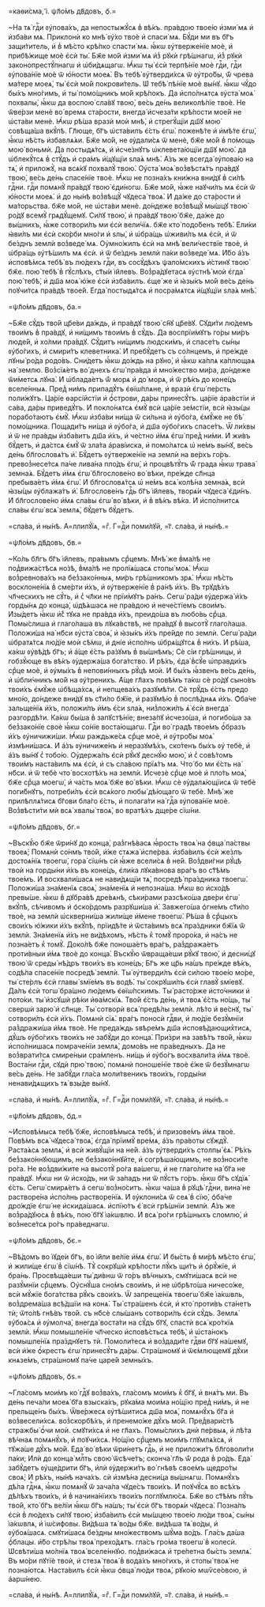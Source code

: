 =каѳи́сма, і҃. ѱл҃о́мъ дв҃довъ, ѻ҃.=

~На тѧ̀ гдⷭ҇и ᲂу҆пова́хъ, да непостыжꙋ́сѧ в̾ вѣ́къ. пра́вдою твое́ю и҆зми́ мѧ и҆ и҆зба́ви мѧ. Приклонѝ ко мнѣ̀ ᲂу҆́хо твоѐ и҆ спаси́ мѧ. Бꙋ́ди ми въ бг҃ъ защи́титель, и҆ в̾ мѣ́сто крѣ́пко спасти́ мѧ. ꙗ҆́кѡ ᲂу҆тверже́нїе моѐ, и҆ прибѣ́жище моѐ є҆сѝ ты̀. Бж҃е мо́й и҆зми́ мѧ и҆з̾ рꙋкѝ грѣ́шнагѡ, и҆з̾ рꙋкѝ законопрестꙋ́пнагѡ и҆ ѡ҆би́дѧщагѡ. Ꙗ҆́кѡ ты̀ є҆сѝ терпѣ́нїе моѐ гдⷭ҇и, гдⷭ҇и ᲂу҆пова́нїе моѐ ѿ ю҆́ности моеѧ̀. Въ тебѣ̀ ᲂу҆тверди́хсѧ ѿ ᲂу҆тро́бы, ѿ́ чрева ма́тере моеѧ̀, ты̀ є҆сѝ мо́й покрови́тель. Ѡ҆ тебѣ̀ пѣ́нїе моѐ вы́нꙋ. ꙗ҆́кѡ чꙋ́до бы́хъ мно́гимъ, и҆ ты̀ помо́щникъ мо́й крѣ́покъ. Да и҆спо́лнѧтсѧ ᲂу҆ста̀ моѧ̀ похвалы̀, ꙗ҆́кѡ да воспою̀ сла́вꙋ твою̀, ве́сь де́нь великолѣ́пїе твоѐ. Не ѿве́рзи менѐ во́ времѧ ста́рости, внегда̀ и҆счеза́ти крѣ́пости мое́й не ѡ҆ста́ви менѐ. Ꙗ҆́кѡ рѣ́ша вразѝ моѝ мнѣ̀, и҆ стрегꙋ́щїи дш҃ꙋ мою̀ совѣща́ша вкꙋ́пѣ. Гл҃юще, бг҃ъ ѡ҆ста́вилъ є҆́сть є҆гѡ̀. поженѣ́те и҆ и҆мѣ́те є҆гѡ̀, ꙗ҆́кѡ нѣ́сть и҆збавлѧ́ѧи. Бж҃е мо́й, не ᲂу҆дали́сѧ ѿ менѐ, бж҃е мо́й в̾ по́мощь мою̀ воньмѝ. Да постыдѧ́тсѧ, и҆ и҆сче́знꙋтъ ѡ҆клевета́ющїи дш҃ꙋ мою̀. да ѡ҆блекꙋ́тсѧ в̾ стꙋ́дъ и҆ сра́мъ и҆́щꙋщїи ѕла́ѧ мнѣ̀. А҆́зъ же всегда̀ ᲂу҆пова́ю на тѧ̀, и҆ приложꙋ̀, на всѧ́кꙋ похвалꙋ̀ твою̀. Оу҆ста̀ моѧ̀ воз̾вѣстѧ́тъ пра́вдꙋ твою̀, ве́сь де́нь спасе́нїе твоѐ. Ꙗ҆́кѡ не позна́хъ кни́жна вни́дꙋ в̾ си́лѣ гдⷭ҇ни. гдⷭ҇и помѧнꙋ̀ пра́вдꙋ твою̀ є҆ди́ногѡ. Бж҃е мо́й, ꙗ҆́же наꙋчи́лъ мѧ є҆сѝ ѿ ю҆́ности моеѧ̀. и҆ до ны́нѣ воз̾вѣщꙋ̀ чꙋдеса̀ твоѧ̀. И҆ да́же до ста́рости и҆ ма́торьства. бж҃е мо́й, не ѡ҆ста́ви менѐ. до́ндеже воз̾вѣщꙋ̀ мы́шцꙋ твою̀ ро́дꙋ всемꙋ̀ грѧдꙋ́щемꙋ. Си́лꙋ твою̀, и҆ пра́вдꙋ твою̀ бж҃е, да́же до вы́шнихъ, ꙗ҆́же сотвори́лъ ми є҆сѝ вели́чїѧ. бж҃е кто̀ подо́бенъ тебѣ̀. Е҆ли́ки ꙗ҆ви́лъ ми є҆сѝ ско́рби мно́ги и҆ ѕлы̀, и҆ ѡ҆бра́щь ѡ҆живи́лъ мѧ є҆сѝ, и҆ ѿ бе́зднъ землѝ воз̾веде́ мѧ. Оу҆мно́жилъ є҆сѝ на мнѣ̀ вели́чествїе твоѐ, и҆ ѡ҆бра́щь ᲂу҆тѣ́шилъ мѧ є҆сѝ. и҆ ѿ бе́зднъ землѝ па́ки воз̾веде́ мѧ. И҆́бо а҆́зъ и҆сповѣ́мсѧ тебѣ̀ въ лю́дехъ гдⷭ҇и, въ сосꙋ́дѣхъ ѱало́мскихъ и҆́стинꙋ твою̀ бж҃е. пою̀ тебѣ̀ в̾ гꙋ́слѣхъ, ст҃ы́и і҆и҃левъ. Воз̾ра́дꙋетасѧ ᲂу҆стнѣ̀ моѝ є҆гда̀ пою̀ тебѣ̀, и҆ дш҃а моѧ̀ ю҆́же є҆сѝ и҆зба́вилъ. є҆ще́ же и҆ ꙗ҆зы́къ мо́й ве́сь де́нь поꙋчи́тсѧ пра́вдѣ твое́й. Е҆гда̀ постыдѧ́тсѧ и҆ посра́мѧтсѧ и҆́щꙋщїи ѕла́ѧ мнѣ̀.

=ѱл҃о́мъ дв҃довъ, ѻ҃а.=

~Бж҃е сꙋ́дъ тво́й цр҃е́ви да́ждь, и҆ пра́вдꙋ твою̀ сн҃ꙋ цр҃е́вꙋ. Сꙋди́ти лю́демъ твои́мъ в̾ пра́вдꙋ, и҆ ни́щимъ твои́мъ в̾ сꙋ́дъ. Да воспрїи́мꙋтъ го́ры ми́ръ люде́й, и҆ хо́лми пра́вдꙋ. Сꙋ́дитъ ни́щимъ людски́мъ, и҆ спасе́тъ сы́ны ᲂу҆бо́гихъ, и҆ смири́тъ клеветника̀. И҆ пребꙋ́детъ съ со́лнцемъ, и҆ пре́жде лꙋны̀ ро́да родо́въ. Сни́детъ ꙗ҆́кѡ до́ждь на рꙋно̀, и҆ ꙗ҆́кѡ ка́плѧ ка́плющаѧ на́ землю. Воз̾сїѧ́етъ во́ днехъ є҆гѡ̀ пра́вда и҆ мно́жество ми́ра, до́ндеже ѿи́метсѧ лꙋна̀. И҆ ѡ҆блада́етъ ѿ́ морѧ и҆ до́ морѧ, и҆ ѿ рѣ́къ до коне́цъ вселе́нныѧ. Пред̾ ни́мъ припадꙋ́тъ є҆ѳїѡ́плѧне, и҆ вразѝ є҆гѡ̀ пе́рсть поли́жꙋтъ. Ца́рїе ѳарсі́йстїи и҆ ѻ҆́строви, да́ры принесꙋ́тъ. ца́рїе а҆ра́встїи и҆ са́ва, да́ры приведꙋ́тъ. И҆ покло́нѧтсѧ є҆мꙋ̀ всѝ ца́рїе зе́мстїи, всѝ ꙗ҆зы́цы порабо́таютъ є҆мꙋ̀. Ꙗ҆́кѡ и҆зба́ви ни́ща ѿ си́льна и҆ ᲂу҆бо́га, є҆мꙋ́же не бѣ̀ помо́щника. Пощади́тъ ни́ща и҆ ᲂу҆бо́га, и҆ дш҃а ᲂу҆бо́гихъ спасе́тъ. Ѿ ли́хвы и҆ ѿ не пра́вды и҆зба́витъ дш҃а и҆́хъ, и҆ че́стно и҆́мѧ є҆гѡ̀ пред̾ ни́ми. И҆ жи́въ бꙋ́детъ, и҆ да́стсѧ є҆мꙋ̀ ѿ зла́та а҆раві́иска, и҆ помо́лѧтсѧ ѡ҆ не́мъ вы́нꙋ, ве́сь де́нь бл҃гословѧ́тъ и҆̀. Бꙋ́детъ ᲂу҆тверже́нїе на землѝ на ве́рхъ го́ръ. превоз̾несе́тсѧ па́че лива́на пло́дъ є҆гѡ̀, и҆ процвѣтꙋ́тъ ѿ́ града ꙗ҆́кѡ трава̀ земна́ѧ. Бꙋ́детъ и҆́мѧ є҆гѡ̀ бл҃гослове́но во́ вѣки, пре́жде сл҃нца пребыва́етъ и҆́мѧ є҆гѡ̀. И҆ бл҃гословѧ́тсѧ ѡ҆ не́мъ всѧ̀ колѣ́на земна́ѧ, всѝ ꙗ҆зы́цы ᲂу҆блажа́тъ и҆̀. Бл҃гослове́нъ гдⷭ҇ь бг҃ъ і҆и҃левъ, творѧ́и чꙋдеса̀ є҆ди́нъ. И҆ бл҃гослове́но и҆́мѧ сла́вы є҆гѡ̀ во́ вѣки, и҆ в̾ вѣ́къ вѣ́ка. И҆ и҆спо́лнитсѧ сла́вы є҆гѡ̀ всѧ̀ землѧ̀, бꙋ́детъ бꙋ́детъ.

=сла́ва, и҆ ны́нѣ. А҆=ллилꙋ́їѧ, =гⷤ. Г=дⷭ҇и поми́лꙋй, =г҃. сла́ва, и҆ ны́нѣ.=

=ѱл҃о́мъ дв҃довъ, ѻ҃в.=

~Ко́ль бл҃гъ бг҃ъ і҆и҃левъ, пра́вымъ срⷣцемъ. Мнѣ́ же в̾ма́лѣ не под̾вижа́стѣсѧ но́зѣ, в̾ма́лѣ не пролїѧ́шасѧ стопы̀ моѧ̀. Ꙗ҆́кѡ воз̾ревнова́хъ на без̾зако́нныѧ, ми́ръ грѣ́шникомъ зрѧ̀. Ꙗ҆́кѡ нѣ́сть восклоне́нїѧ в̾ сме́рти и҆́хъ, и҆ ᲂу҆тверже́нїе в̾ ра́нѣ и҆́хъ. Въ трꙋдѣ́хъ чл҃ческихъ не сꙋ́ть, и҆ с̾ чл҃ки не прїи́мꙋтъ ра́нъ. Сегѡ̀ ра́ди ᲂу҆держа̀ и҆́хъ горды́нѧ до конца̀, ѡ҆дѣ́ѧшасѧ не пра́вдою и҆ нече́стїемъ свои́мъ. И҆зы́детъ ꙗ҆́кѡ и҆́с̾ тꙋка не пра́вда и҆́хъ, преидо́ша въ любо́вь срⷣца. Помы́слиша и҆ глаго́лаша въ лꙋка́вствѣ, не пра́вдꙋ в̾ высотꙋ̀ глаго́лаша. Положи́ша на́ нб҃си ᲂу҆ста̀ своѧ̀, и҆ ꙗ҆зы́къ и҆́хъ пре́йде по землѝ. Сегѡ̀ ра́ди ѡ҆братѧ́тсѧ лю́дїе моѝ сѣ́мѡ, и҆ дні́е и҆спо́лнь ѡ҆брѧ́щꙋтсѧ в̾ ни́хъ. И҆ рѣ́ша, ка́кѡ ᲂу҆вѣ́дѣ бг҃ъ; и҆ а҆́ще є҆́сть ра́зꙋмъ в̾ вы́шнѣмъ; Сѐ сі́и грѣ́шницы, и҆ гобзꙋ́юще въ вѣ́къ ᲂу҆держа́ша бога́тство. И҆ рѣ́хъ, є҆да̀ в̾сꙋ́е ѡ҆правди́хъ срⷣце моѐ, и҆ ᲂу҆мы́хъ в̾ непови́нныхъ рꙋ́цѣ моѝ. И҆ бы́хъ ꙗ҆́звенъ ве́сь де́нь, и҆ ѡ҆бли́чникъ мо́й на ᲂу҆́тренихъ. А҆́ще гл҃ахъ повѣ́мъ та́кѡ сѐ ро́дꙋ сыно́въ твои́хъ є҆мꙋ́же ѡ҆бѣща́хсѧ, и҆ непщева́хъ разꙋмѣ́ти. Сѐ трꙋ́дъ є҆́сть предо мно́ю, до́ндеже вни́дꙋ въ ст҃и́ло бж҃їе, и҆ разꙋмѣ́ю в̾ послѣ́днѧѧ и҆́хъ. Ѻ҆ба́че зальще́нїѧ и҆́хъ, положи́лъ и҆́мъ є҆́си ѕла́ѧ, низ̾ложи́лъ ѧ҆̀ є҆сѝ внегда̀ разгордѣ́ти. Ка́кѡ бы́ша в̾ запꙋстѣ́нїе; внеза́пꙋ и҆счезо́ша, и҆ погибо́ша за без̾зако́нїе своѐ ꙗ҆́кѡ со́нїе воста́ющагѡ. Гдⷭ҇и во́ градѣ твое́мъ ѻ҆́бразъ и҆́хъ ᲂу҆ничижи́ши. Ꙗ҆́кѡ раждьже́сѧ срⷣце моѐ, и҆ ᲂу҆тро́бы моѧ̀ и҆змѣни́шасѧ. И҆ а҆́зъ ᲂу҆ничиже́нъ и҆ неразꙋмѣ́хъ, ско́тенъ бы́хъ ᲂу҆ тебѐ, и҆ а҆́зъ вы́нꙋ с̾ тобо́ю. Оу҆держа́лъ є҆сѝ рꙋ́кꙋ деснꙋ́ю мою̀, и҆ с̾ совѣ́томъ твои́мъ наста́вилъ мѧ є҆сѝ, и҆ съ сла́вою прїѧ́тъ мѧ. Что́ бо ми є҆́сть на́ нб҃си. и҆ ѿ тебѐ что̀ восхотѣ́хъ на землѝ. И҆счезѐ срⷣце моѐ и҆ пло́ть моѧ̀, бж҃е срⷣца моегѡ̀, и҆ ча́сть моѧ̀ бж҃е во́ вѣки. Ꙗ҆́кѡ сѐ ᲂу҆далѧ́ющїисѧ ѿ тебѐ поги́бнꙋтъ, потреби́лъ є҆сѝ всѧ́кого любы̀ дѣ́ющаго ѿ тебѐ. Мнѣ́ же прилѣплѧ́тисѧ бг҃ови бла́го є҆́сть, и҆ полага́ти на́ гдⷭ҇а ᲂу҆пова́нїе моѐ. Воз̾вѣсти́ти мѝ всѧ̀ хвалы̀ твоѧ̀, во вратѣ́хъ дще́ре сїѡ́ни.

=ѱл҃о́мъ дв҃довъ, ѻ҃г.=

~Въскꙋ́ю бж҃е ѿри́нꙋ до конца̀, раз̾гнѣ́васѧ ꙗ҆́рость твоѧ̀ на ѻ҆вца̀ па́ствы твоеѧ̀; Помѧнѝ со́нмъ тво́й, и҆́же стѧжа̀ и҆спе́рва. и҆зба́вилъ є҆сѝ же́злъ достоѧ́нїѧ твоегѡ̀, гора̀ сїѡ́нъ сѝ ꙗ҆́же всели́сѧ в̾ не́й. Воз̾дви́гни рꙋ́цѣ твоѝ на горды́ни и҆́хъ въ коне́цъ, є҆ли́ка лꙋка́внова вра́гъ во ст҃ѣ́мъ твое́мъ. И҆ восхвали́шасѧ не нави́дѧщїи тѧ̀, посредѣ̀ пра́здника твоегѡ̀. Положи́ша зна́менїѧ своѧ̀, зна́менїѧ и҆ непозна́ша. Ꙗ҆́кѡ во и҆схо́дѣ превы́ше. ꙗ҆́кѡ в̾ дꙋбра́вѣ дре́вѧнѣ, сѣки́рами разсѣко́ша две́ри є҆гѡ̀ вкꙋ́пѣ, сѣ́чивомъ и҆ ѻ҆ско́рдомъ разрꙋши́ша и҆̀. Завжего́ша ѻ҆гне́мъ ст҃и́ло твоѐ, на землѝ ѡ҆скверни́ша жили́ще и҆́мене твоегѡ̀. Рѣ́ша в̾ срⷣцыхъ свои́хъ ю҆́жики и҆́хъ вкꙋ́пѣ, прїидѣ́те и҆ ѿста́вимъ всѧ̀ пра́здники бж҃їѧ ѿ землѝ. Зна́менїѧ и҆́хъ не ви́дѣхомъ, нѣ́сть к̾ томꙋ̀ проро́ка, и҆ на́съ не позна́етъ к̾ томꙋ̀. Доко́лѣ бж҃е поноша́етъ вра́гъ, раз̾дража́етъ проти́вныи и҆́мѧ твоѐ до конца̀. Въскꙋ́ю ѿвраща́еши рꙋ́кꙋ твою̀, и҆ десни́цꙋ твою̀ ѿ среды̀ нѣ́дръ твои́хъ въ коне́цъ; Бг҃ъ же цр҃ь на́шъ пре́жде вѣ́къ, содѣ́ла спасе́нїе посредѣ̀ землѝ. Ты̀ ᲂу҆тверди́лъ є҆сѝ си́лою твое́ю мо́ре, ты̀ сте́рлъ є҆сѝ главы̀ ѕмїе́мъ въ водѣ̀. ты̀ сокрꙋши́лъ є҆сѝ главꙋ̀ ѕмі́евꙋ. Да́лъ є҆сѝ тогѡ̀ бра́шно лю́демъ є҆ѳїѡ́пскимъ. Ты̀ расто́рже и҆сто́чники и҆ пото́ки. ты̀ и҆зсꙋшѝ рѣ́ки и҆ѳа́мскїѧ. Тво́й є҆́сть де́нь, и҆ твоѧ̀ є҆́сть но́щь, ты̀ свершѝ зарю̀ и҆ сл҃нце. Ты̀ сотворѝ всѧ̀ предѣ́лы землѝ. лѣ́то и҆ ве́снꙋ, ты̀ сотвори́лъ є҆сѝ и҆́хъ. Помѧнѝ сїѧ̀. вра́гъ поносѝ гдⷭ҇ви, и҆ лю́дїе безꙋ́мнїи раз̾дражи́ша и҆́мѧ твоѐ. Не преда́ждь ѕвѣре́мъ дш҃а и҆сповѣ́дающих̾тисѧ, дꙋ́шъ ᲂу҆бо́гихъ твои́хъ не забꙋ́ди до конца̀. При́зри на завѣ́тъ тво́й, ꙗ҆́кѡ и҆спо́лнишасѧ помраче́нїи землѧ̀, домо́въ не пра́ведныхъ. Да не воз̾врати́тсѧ смире́ныи сра́мленъ. ни́щь и҆ ᲂу҆бо́гъ восхвали́та и҆́мѧ твоѐ. Воста́ни гдⷭ҇и, сꙋдѝ прю̀ твою̀, помѧнѝ поноше́нїе твоѐ є҆́же ѿ безꙋ́мнагѡ ве́сь де́нь. Не забꙋ́ди гла́са моли́твеникъ твои́хъ, горды́ни ненави́дѧщихъ тѧ̀ взы́де вы́нꙋ.

=сла́ва, и҆ ны́нѣ. А҆=ллилꙋ́їѧ, =гⷤ. Г=дⷭ҇и поми́лꙋй, =г҃. сла́ва, и҆ ны́нѣ.=

=ѱл҃о́мъ дв҃довъ, ѻ҃д.=

~И҆сповѣ́мысѧ тебѣ̀ бж҃е, и҆сповѣ́мысѧ тебѣ̀, и҆ призове́мъ и҆́мѧ твоѐ. Повѣ́мъ всѧ̀ чꙋдеса̀ твоѧ̀, є҆гда̀ прїимꙋ̀ вре́мѧ, а҆́зъ пра́воты сꙋждꙋ̀. Раста́ѧсѧ землѧ̀, и҆ всѝ живꙋ́щїи на не́й. а҆́зъ ᲂу҆тверди́хъ столпы̀ є҆ѧ̀. Рѣ́хъ без̾зако́ннꙋющимъ, не без̾зако́ннꙋйте, и҆ согрѣша́ющимъ, не воз̾носи́те ро́га. Не воз̾дви́жите на высотꙋ̀ ро́га ва́шегѡ, и҆ не глаго́лите на́ бг҃а не пра́вдꙋ. Ꙗ҆́кѡ ни ѿ и҆схо́дъ, ни ѿ за́падъ ни ѿ пꙋ́стъ го́ръ. ꙗ҆́кѡ бг҃ъ сꙋдїѧ̀ є҆́сть. Сегѡ̀ смирѧ́етъ а҆ сегѡ̀ воз̾но́ситъ. ꙗ҆́кѡ ча́ша в̾ рꙋцѣ̀ гдⷭ҇ни, вина̀ не растворе́на и҆спо́лнь растворе́нїѧ. И҆ ᲂу҆клони́сѧ ѿ сеѧ̀ в̾ сїю̀, ѻ҆ба́че дро́ждїе є҆гѡ̀ не и҆скида́шасѧ. и҆спїю́тъ є҆̀ всѝ грѣ́шнїи землѝ. А҆́зъ же воз̾ра́дꙋюсѧ в̾ вѣ́къ, пою̀ бг҃ꙋ і҆а́кѡвлю. И҆ всѧ̀ ро́ги грѣ́шныхъ сломлю̀, и҆ воз̾несе́тсѧ ро́гъ пра́веднагѡ.

=ѱл҃о́мъ дв҃довъ, ѻ҃є.=

~Вѣ́домъ во і҆ꙋде́и бг҃ъ, во і҆и҃ли ве́лїе и҆́мѧ є҆гѡ̀. И҆ бы́сть в̾ ми́рѣ мѣ́сто є҆гѡ̀, и҆ жили́ще є҆гѡ̀ в̾ сїѡ́нѣ. Тꙋ̀ сокрꙋшѝ крѣ́пости лꙋ́къ щи́тъ и҆ ѻ҆рꙋ́жїе, и҆ бра́нь. Просвѣща́еши ты̀ ди́внѡ ѿ го́ръ вѣ́чныхъ, смꙋти́шасѧ всѝ не разꙋ́мнїи срⷣцемъ. Оу҆снꙋ́ша сно́мъ свои́мъ, и҆ не ѡ҆брѣто́ша ничесо́же, всѝ мꙋ́жїе бога́тства рꙋ́къ свои́хъ. Ѿ запреще́нїѧ твоегѡ̀ бж҃е і҆а́кѡвль, воз̾дрема́ша всѣ́дшїи на конѧ̀. Ты̀ стра́шенъ є҆сѝ, и҆ кто̀ проти́въ ста́нетъ тѝ; ѿто́лѣ гнѣ́въ тво́й. съ нб҃сѐ слы́шанъ сотвори́лъ є҆сѝ сꙋ́дъ. Землѧ̀ ᲂу҆боѧ́сѧ и҆ ᲂу҆молча̀, внегда̀ воста́ти на сꙋ́дъ бг҃ꙋ, спастѝ всѧ̀ кро́ткїѧ землѝ. Ꙗ҆́кѡ помышле́нїе чл҃ческо и҆сповѣ́стьсѧ тебѣ̀, и҆ ѡ҆ста́нокъ помышле́нїѧ пра́зднꙋетъ тѝ. Помоли́тесѧ и҆ воз̾дади́те гдⷭ҇ви бг҃ꙋ на́шемꙋ, всѝ и҆́же ѻ҆́крестъ є҆гѡ̀ принесꙋ́тъ да́ры. Стра́шномꙋ и҆ ѿє́млющемꙋ дꙋ́хи кнѧзе́мъ, стра́шномꙋ па́че царе́й земны́хъ.

=ѱл҃о́мъ дв҃довъ, ѻ҃ѕ.=

~Гла́сомъ мои́мъ ко́ гдⷭ҇ꙋ воз̾ва́хъ, гла́сомъ мои́мъ к̾ бг҃ꙋ, и҆ внѧ́тъ ми. Въ де́нь печа́ли моеѧ̀ бг҃а взыска́хъ, рꙋка́ма мои́ма но́щїю пред̾ ни́мъ, и҆ не прельще́нъ бы́хъ. Ѿве́ржесѧ ᲂу҆тѣ́шитисѧ дш҃а моѧ̀, помѧнꙋ́хъ бг҃а и҆ воз̾весели́хсѧ. воз̾скорбѣ́хъ, и҆ пренемо́же дꙋ́хъ мо́й. Пред̾вари́стѣ стражбы̀ ѻ҆́чи моѝ. смꙋти́хсѧ и҆ не гл҃ахъ. Помы́слихъ днѝ пе́рвыѧ, и҆ лѣ́та вѣ́чнаѧ помѧнꙋ́хъ, и҆ поꙋчи́хсѧ. Но́щїю срⷣцемъ мои́мъ глꙋмлѧ́хсѧ, и҆ тꙋжа́ше дꙋ́хъ мо́й. Е҆да̀ во́ вѣки ѿри́нетъ гдⷭ҇ь, и҆ не приложи́тъ бл҃говоли́ти па́ки; И҆лѝ до конца̀ млⷭ҇ть свою̀ ѿсѣче́тъ; сконча̀ гл҃ъ ѿ́ рода в̾ ро́дъ. Е҆да̀ забꙋ́детъ ᲂу҆ще́дрити бг҃ъ, и҆лѝ ᲂу҆держи́тъ во́ гнѣвѣ свое́мъ щедро́ты своѧ̀; И҆ рѣ́хъ, ны́нѣ нача́хъ. сѝ и҆змѣ́на десни́ца вы́шнѧгѡ. Помѧнꙋ́хъ дѣ́ла гдⷭ҇нѧ, ꙗ҆́кѡ помѧнꙋ̀ ѿ зача́ла чꙋде́съ твои́хъ. И҆ поꙋчꙋ́сѧ во всѣ́хъ дѣ́лѣхъ твои́хъ, и҆ в̾ начина́нїихъ твои́хъ поглꙋмлю́сѧ. Бж҃е во ст҃ѣ́мъ пꙋ́ть тво́й, кто̀ бг҃ъ ве́лїи ꙗ҆́кѡ бг҃ъ на́шъ; ты̀ є҆сѝ бг҃ъ творѧ́и чꙋдеса̀. Позна́лъ є҆сѝ в̾ лю́дехъ си́лꙋ твою̀, и҆зба́вилъ є҆сѝ мы́шцею твое́ю лю́ди твоѧ̀, сы́ны і҆а́кѡвлѧ, и҆ і҆ѡ́сифовы. Ви́дѣша тѧ̀ во́ды бж҃е. ви́дѣша тѧ̀ во́ды, и҆ ᲂу҆боѧ́шасѧ. смꙋти́шасѧ бе́здны мно́жествомъ шꙋ́ма во́дъ. Гла́съ да́ша ѻ҆́блацы. и҆́бо стрѣ́лы твоѧ̀ прехо́дѧтъ. гла́съ гро́ма твоегѡ̀ в̾ колесѝ. Ѡ҆свѣти́ша мо́лнїѧ твоѧ̀ вселе́ннꙋю. под̾ви́жасѧ и҆ тре́петна бы́сть землѧ̀. Въ мо́ри пꙋтїѐ твоѝ, и҆ стезѧ̀ твоѧ̀ в̾ вода́хъ мно́гихъ, и҆ стопы̀ твоѧ̀ не позна́ютсѧ. Наста́вилъ є҆сѝ ꙗ҆́кѡ ѻ҆вца̀ лю́ди твоѧ̀, рꙋко́ю мѡѷсе́овою, и҆ а҆арѡ́нею.

=сла́ва, и҆ ны́нѣ. А҆=ллилꙋ́їѧ, =гⷤ. Г=дⷭ҇и поми́лꙋй, =г҃. сла́ва, и҆ ны́нѣ.=

